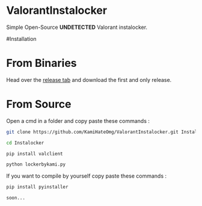 # ValorantInstalocker
Simple Open-Source __UNDETECTED__ Valorant instalocker.

#Installation

# From Binaries

Head over the [release tab]() and download the first and only release.

# From Source

Open a cmd in a folder and copy paste these commands : 
```bash
git clone https://github.com/KamiHateOmg/ValorantInstalocker.git Instalocker
```
```bash
cd Instalocker
```
```bash
pip install valclient
```
```bash
python lockerbykami.py
```

If you want to compile by yourself copy paste these commands : 
```bash
pip install pyinstaller
```
```bash
soon...
```
